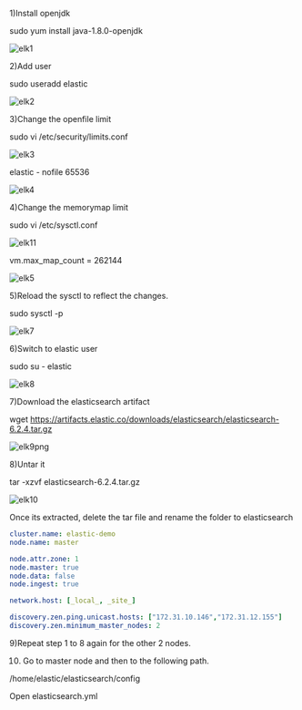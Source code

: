 1)Install openjdk 

sudo yum install java-1.8.0-openjdk


![elk1](https://user-images.githubusercontent.com/20787443/50677305-12b97a80-1034-11e9-88cc-f3502cabf680.PNG)


2)Add user

sudo useradd elastic

![elk2](https://user-images.githubusercontent.com/20787443/50677358-662bc880-1034-11e9-8737-18ce0bb9ab1a.PNG)


3)Change the openfile limit

sudo vi /etc/security/limits.conf

![elk3](https://user-images.githubusercontent.com/20787443/50677456-f23df000-1034-11e9-87ad-272199028266.PNG)


elastic - nofile 65536

![elk4](https://user-images.githubusercontent.com/20787443/50677510-37622200-1035-11e9-8b1c-a94d4cd74e7f.PNG)


4)Change the memorymap limit


sudo vi /etc/sysctl.conf

![elk11](https://user-images.githubusercontent.com/20787443/50679041-a000cd00-103c-11e9-9e1a-62cb07985217.PNG)

vm.max_map_count = 262144

![elk5](https://user-images.githubusercontent.com/20787443/50677680-19e18800-1036-11e9-94f9-71c89723c08e.PNG)


5)Reload the sysctl to reflect the changes.


sudo sysctl -p

![elk7](https://user-images.githubusercontent.com/20787443/50678196-7f367880-1038-11e9-91e2-1b14d9dc60fe.PNG)


6)Switch to elastic user

sudo su - elastic


![elk8](https://user-images.githubusercontent.com/20787443/50678250-c3297d80-1038-11e9-8e01-66473a48e1c9.PNG)



7)Download the elasticsearch artifact

wget https://artifacts.elastic.co/downloads/elasticsearch/elasticsearch-6.2.4.tar.gz


![elk9png](https://user-images.githubusercontent.com/20787443/50678521-0e905b80-103a-11e9-9261-d6f319264e2f.PNG)

8)Untar it


tar -xzvf elasticsearch-6.2.4.tar.gz

![elk10](https://user-images.githubusercontent.com/20787443/50678526-10f2b580-103a-11e9-994a-746ff3c40758.PNG)

Once its extracted, delete the tar file and rename the folder to elasticsearch

```yaml
cluster.name: elastic-demo
node.name: master

node.attr.zone: 1
node.master: true
node.data: false
node.ingest: true

network.host: [_local_, _site_]

discovery.zen.ping.unicast.hosts: ["172.31.10.146","172.31.12.155"]
discovery.zen.minimum_master_nodes: 2
```



9)Repeat step 1 to 8 again for the other 2 nodes.

10) Go to master node and then to the following path.

/home/elastic/elasticsearch/config

Open elasticsearch.yml



